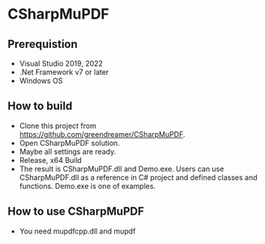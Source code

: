 # CSharpMuPDF

## Prerequistion
- Visual Studio 2019, 2022
- .Net Framework v7 or later
- Windows OS

## How to build
- Clone this project from https://github.com/greendreamer/CSharpMuPDF.
- Open CSharpMuPDF solution.
- Maybe all settings are ready.
- Release, x64 Build
- The result is CSharpMuPDF.dll and Demo.exe. Users can use CSharpMuPDF.dll as a reference in C# project and defined classes and functions. Demo.exe is one of examples.

## How to use CSharpMuPDF
- You need mupdfcpp.dll and mupdf

